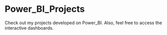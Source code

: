 # Power_BI_Projects
 Check out my projects developed on Power_BI. Also, feel free to access the interactive dashboards.
